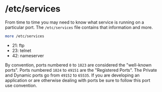 # /etc/services

From time to time you may need to know what service is running on a particular port. The `/etc/services` file contains that information and more.

```bash
more /etc/services
```

- 21: ftp
- 23: telnet
- 42: nameserver

By convention, ports numbered `0` to `1023` are considered the "well-known ports". Ports numbered `1024` to `49151` are the "Registered Ports". The Private and Dynamic ports go from `49152` to `65535`. If you are developing an application or are otherwise dealing with ports be sure to follow this port use convention.
